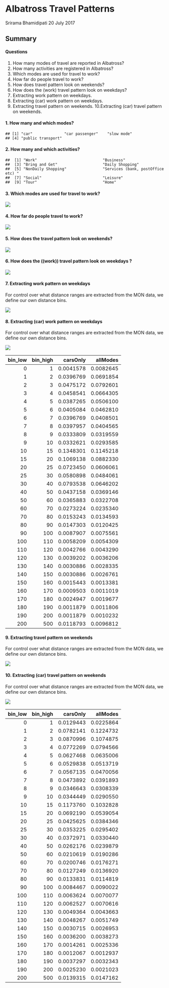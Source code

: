 Albatross Travel Patterns
================
Srirama Bhamidipati
20 July 2017

Summary
-------

#### Questions

1.  How many modes of travel are reported in Albatross?
2.  How many activities are registered in Albatross?
3.  Which modes are used for travel to work?
4.  How far do people travel to work?
5.  How does travel pattern look on weekends?
6.  How does the (work) travel pattern look on weekdays?
7.  Extracting work pattern on weekdays.
8.  Extracting (car) work pattern on weekdays.
9.  Extracting travel pattern on weekends. 10.Extracting (car) travel pattern on weekends.

#### 1. How many and which modes?

    ## [1] "car"              "car passenger"    "slow mode"       
    ## [4] "public transport"

#### 2. How many and which activities?

    ##  [1] "Work"                             "Business"                        
    ##  [3] "Bring and Get"                    "Daily Shopping"                  
    ##  [5] "NonDaily Shopping"                "Services (bank, postOffice etc) "
    ##  [7] "Social"                           "Leisure"                         
    ##  [9] "Tour"                             "Home"

#### 3. Which modes are used for travel to work?

![](AlbatrossReport_files/figure-markdown_github-ascii_identifiers/unnamed-chunk-4-1.png)

#### 4. How far do people travel to work?

![](AlbatrossReport_files/figure-markdown_github-ascii_identifiers/unnamed-chunk-6-1.png)

#### 5. How does the travel pattern look on weekends?

![](AlbatrossReport_files/figure-markdown_github-ascii_identifiers/unnamed-chunk-7-1.png)

#### 6. How does the ((work)) travel pattern look on weekdays ?

![](AlbatrossReport_files/figure-markdown_github-ascii_identifiers/unnamed-chunk-8-1.png)

<!-- #### 6. How does travel pattern differ by gender? -->
<!-- ```{r} -->
<!-- ggplot(data=monCleaned_Distance[monCleaned_Distance$Atype=="Work" & monCleaned_Distance$Day <=5,], aes(x=TravDist, fill=factor(Gend), colour=factor(Gend))) +  -->
<!--   geom_line(stat = "density")+ -->
<!--   #geom_histogram()+ -->
<!--  # geom_freqpoly(data=monCleaned_Distance[monCleaned_Distance$Atype=="Work" & monCleaned_Distance$Day <=5 & monCleaned_Distance$Gend==0,], binwidth = 5) + -->
<!--   #geom_line(data=monCleaned_Distance[monCleaned_Distance$Atype=="Work" & monCleaned_Distance$Day <=5 & monCleaned_Distance$Gend==0,],stat = "density", colour="blue", alpha=0.2) + -->
<!--  # geom_line(data=monCleaned_Distance[monCleaned_Distance$Atype=="Work" & monCleaned_Distance$Day <=5 & monCleaned_Distance$Gend==1,],stat = "density", colour="red", alpha=0.2) + -->
<!--   #geom_density(colour=NA, fill="blue", alpha=0.2)+  -->
<!--   facet_wrap(~Mode, ncol = 2, scales = "free_y") +  -->
<!--   xlab("Distance in km") +  xlim(0,200)  -->
<!-- ``` -->
#### 7. Extracting work pattern on weekdays

For control over what distance ranges are extracted from the MON data, we define our own distance bins.

![](AlbatrossReport_files/figure-markdown_github-ascii_identifiers/unnamed-chunk-9-1.png)

#### 8. Extracting (car) work pattern on weekdays

For control over what distance ranges are extracted from the MON data, we define our own distance bins.

![](AlbatrossReport_files/figure-markdown_github-ascii_identifiers/unnamed-chunk-10-1.png)

|  bin\_low|  bin\_high|   carsOnly|   allModes|
|---------:|----------:|----------:|----------:|
|         0|          1|  0.0041578|  0.0082645|
|         1|          2|  0.0396769|  0.0691854|
|         2|          3|  0.0475172|  0.0792601|
|         3|          4|  0.0458541|  0.0664305|
|         4|          5|  0.0387265|  0.0506100|
|         5|          6|  0.0405084|  0.0462810|
|         6|          7|  0.0396769|  0.0408501|
|         7|          8|  0.0397957|  0.0404565|
|         8|          9|  0.0333809|  0.0319559|
|         9|         10|  0.0332621|  0.0293585|
|        10|         15|  0.1348301|  0.1145218|
|        15|         20|  0.1069138|  0.0882330|
|        20|         25|  0.0723450|  0.0606061|
|        25|         30|  0.0580898|  0.0484061|
|        30|         40|  0.0793538|  0.0646202|
|        40|         50|  0.0437158|  0.0369146|
|        50|         60|  0.0365883|  0.0322708|
|        60|         70|  0.0273224|  0.0235340|
|        70|         80|  0.0153243|  0.0134593|
|        80|         90|  0.0147303|  0.0120425|
|        90|        100|  0.0087907|  0.0075561|
|       100|        110|  0.0058209|  0.0054309|
|       110|        120|  0.0042766|  0.0043290|
|       120|        130|  0.0039202|  0.0036206|
|       130|        140|  0.0030886|  0.0028335|
|       140|        150|  0.0030886|  0.0026761|
|       150|        160|  0.0015443|  0.0013381|
|       160|        170|  0.0009503|  0.0011019|
|       170|        180|  0.0024947|  0.0019677|
|       180|        190|  0.0011879|  0.0011806|
|       190|        200|  0.0011879|  0.0010232|
|       200|        500|  0.0118793|  0.0096812|

#### 9. Extracting travel pattern on weekends

For control over what distance ranges are extracted from the MON data, we define our own distance bins.

![](AlbatrossReport_files/figure-markdown_github-ascii_identifiers/unnamed-chunk-11-1.png)

#### 10. Extracting (car) travel pattern on weekends

For control over what distance ranges are extracted from the MON data, we define our own distance bins.

![](AlbatrossReport_files/figure-markdown_github-ascii_identifiers/unnamed-chunk-12-1.png)

|  bin\_low|  bin\_high|   carsOnly|   allModes|
|---------:|----------:|----------:|----------:|
|         0|          1|  0.0129443|  0.0225864|
|         1|          2|  0.0782141|  0.1224732|
|         2|          3|  0.0870996|  0.1074875|
|         3|          4|  0.0772269|  0.0794566|
|         4|          5|  0.0627468|  0.0635006|
|         5|          6|  0.0529838|  0.0513719|
|         6|          7|  0.0567135|  0.0470056|
|         7|          8|  0.0473892|  0.0391893|
|         8|          9|  0.0346643|  0.0308339|
|         9|         10|  0.0344449|  0.0290550|
|        10|         15|  0.1173760|  0.1032828|
|        15|         20|  0.0692190|  0.0539054|
|        20|         25|  0.0425625|  0.0384346|
|        25|         30|  0.0353225|  0.0295402|
|        30|         40|  0.0372971|  0.0330440|
|        40|         50|  0.0262176|  0.0239879|
|        50|         60|  0.0210619|  0.0190286|
|        60|         70|  0.0200746|  0.0176271|
|        70|         80|  0.0127249|  0.0136920|
|        80|         90|  0.0133831|  0.0114819|
|        90|        100|  0.0084467|  0.0090022|
|       100|        110|  0.0063624|  0.0070077|
|       110|        120|  0.0062527|  0.0070616|
|       120|        130|  0.0049364|  0.0043663|
|       130|        140|  0.0048267|  0.0051749|
|       140|        150|  0.0030715|  0.0026953|
|       150|        160|  0.0036200|  0.0038273|
|       160|        170|  0.0014261|  0.0025336|
|       170|        180|  0.0012067|  0.0012937|
|       180|        190|  0.0037297|  0.0032343|
|       190|        200|  0.0025230|  0.0021023|
|       200|        500|  0.0139315|  0.0147162|
